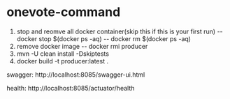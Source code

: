 # onevote-command

1. stop and reomve all docker container(skip this if this is your first run)
   -- docker stop $(docker ps -aq)
   -- docker rm $(docker ps -aq)
2. remove docker image
   -- docker rmi producer
3. mvn -U clean install -Dskiptests
4. docker build -t producer:latest .





swagger:
http://localhost:8085/swagger-ui.html

health:
http://localhost:8085/actuator/health


